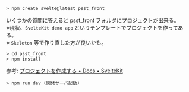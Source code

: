 ```
> npm create svelte@latest psst_front
```

いくつかの質問に答えると psst_front フォルダにプロジェクトが出来る。  
※現状、`SvelteKit demo app` というテンプレートでプロジェクトを作ってある。  
※ `Skeleton` 等で作り直した方が良いかも。

```
> cd psst_front
> npm install
```

参考: [プロジェクトを作成する • Docs • SvelteKit](https://kit.svelte.jp/docs/creating-a-project)

```
> npm run dev (開発サーバ起動)
```

